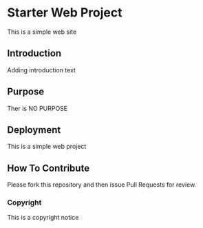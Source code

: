 # Starter Web Project
This is a simple web site
## Introduction
Adding introduction text
## Purpose
Ther is NO PURPOSE
## Deployment
This is a simple web project
## How To Contribute
Please fork this repository and then issue Pull Requests for review.

### Copyright
This is a copyright notice